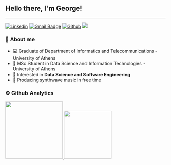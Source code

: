 ## Hello there, I'm George!
---
[![Linkedin](https://img.shields.io/badge/-LinkedIn-blue?style=flat&logo=Linkedin&logoColor=white)](https://www.linkedin.com/in/giorgosrouv/)
[![Gmail Badge](https://img.shields.io/badge/-Gmail-c14438?style=flat-square&logo=Gmail&logoColor=white&link=mailto:giorgosrouvv@gmail.com)](mailto:giorgosrouvv@gmail.com)
[![Github](https://img.shields.io/badge/-Github-000?style=flat&logo=Github&logoColor=white)](https://github.com/GeoRouv)
![](https://img.shields.io/github/followers/GeoRouv?label=Follow)
### 🧐 **About me**
- 💻 Graduate of Department of Informatics and Telecommunications - University of Athens
- 💾 MSc Student in Data Science and Information Technologies - University of Athens
- 💭 Interested in  **Data Science and Software Engineering**
- 👾 Producing synthwave music in free time


### ⚙️ Github Analytics

<p align="left">
<a href="https://github.com/GeoRouv">
  <img height="180em" src="https://github-readme-stats.vercel.app/api/top-langs/?username=GeoRouv&layout=compact&theme=tokyonight&hide=makefile&langs_count=8"/>
  <img height="150em" src="https://github-readme-stats.vercel.app/api?username=GeoRouv&count_private=true&theme=tokyonight&show_icons=true&hide=issues,contribs"/>
</a>
</p>
